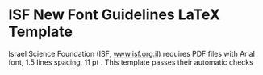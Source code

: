 # ISF New Font Guidelines LaTeX Template
Israel Science Foundation (ISF, www.isf.org.il) requires PDF files with Arial font, 1.5 lines spacing, 11 pt . This template passes their automatic checks
